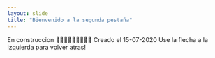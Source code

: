 ```yaml
---
layout: slide
title: "Bienvenido a la segunda pestaña"
---
```

En construccion 👨🏼‍🔧👨🏻‍🔧👨🏽‍🔧
Creado el 15-07-2020
Use la flecha a la izquierda para volver atras!
